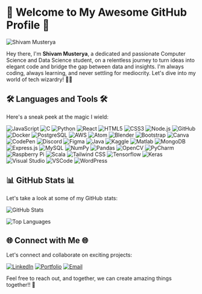 # 🚀 Welcome to My Awesome GitHub Profile 🚀

![Shivam Musterya](https://gifdb.com/images/high/animated-man-computer-coding-nae6mec378lsg1i3.gif)

Hey there, I'm **Shivam Musterya**, a dedicated and passionate Computer Science and Data Science student, on a relentless journey to turn ideas into elegant code and bridge the gap between data and insights. I'm always coding, always learning, and never settling for mediocrity. Let's dive into my world of tech wizardry! 👨‍💻

## 🛠️ Languages and Tools 🛠️

Here's a sneak peek at the magic I wield:

![JavaScript](https://img.shields.io/badge/JavaScript-ES6-blue?logo=javascript)
![C](https://img.shields.io/badge/C-A8B9CC?style=flat-square&logo=c&logoColor=ffffff)
![Python](https://img.shields.io/badge/Python-3776AB?style=flat-square&logo=python&logoColor=ffffff)
![React](https://img.shields.io/badge/React-61DAFB?style=flat-square&logo=react&logoColor=000000)
![HTML5](https://img.shields.io/badge/HTML5-E44D27?style=flat-square&logo=html5&logoColor=ffffff)
![CSS3](https://img.shields.io/badge/CSS3-1572B6?style=flat-square&logo=css3)
![Node.js](https://img.shields.io/badge/Node.js-339933?style=flat-square&logo=node.js&logoColor=ffffff)
![GitHub](https://img.shields.io/badge/GitHub-181717?style=flat-square&logo=github)
![Docker](https://img.shields.io/badge/Docker-2496ED?style=flat-square&logo=docker&logoColor=ffffff)
![PostgreSQL](https://img.shields.io/badge/PostgreSQL-336791?style=flat-square&logo=postgresql&logoColor=ffffff)
![AWS](https://img.shields.io/badge/AWS-232F3E?style=flat-square&logo=amazon-aws)
![Atom](https://img.shields.io/badge/Atom-66595C?style=flat-square&logo=atom)
![Blender](https://img.shields.io/badge/Blender-F5792A?style=flat-square&logo=blender)
![Bootstrap](https://img.shields.io/badge/Bootstrap-7952B3?style=flat-square&logo=bootstrap)
![Canva](https://img.shields.io/badge/Canva-00C4CC?style=flat-square&logo=canva)
![CodePen](https://img.shields.io/badge/CodePen-000000?style=flat-square&logo=codepen)
![Discord](https://img.shields.io/badge/Discord-5865F2?style=flat-square&logo=discord)
![Figma](https://img.shields.io/badge/Figma-F24E1E?style=flat-square&logo=figma)
![Java](https://img.shields.io/badge/Java-007396?style=flat-square&logo=java)
![Kaggle](https://img.shields.io/badge/Kaggle-20BEFF?style=flat-square&logo=kaggle)
![Matlab](https://img.shields.io/badge/Matlab-0076A8?style=flat-square&logo=mathworks)
![MongoDB](https://img.shields.io/badge/MongoDB-47A248?style=flat-square&logo=mongodb)
![Express.js](https://img.shields.io/badge/Express.js-000000?style=flat-square&logo=express)
![MySQL](https://img.shields.io/badge/MySQL-4479A1?style=flat-square&logo=mysql)
![NumPy](https://img.shields.io/badge/NumPy-013243?style=flat-square&logo=numpy)
![Pandas](https://img.shields.io/badge/Pandas-150458?style=flat-square&logo=pandas)
![OpenCV](https://img.shields.io/badge/OpenCV-5C3EE8?style=flat-square&logo=opencv)
![PyCharm](https://img.shields.io/badge/PyCharm-000000?style=flat-square&logo=pycharm)
![Raspberry Pi](https://img.shields.io/badge/Raspberry%20Pi-C51A4A?style=flat-square&logo=raspberry-pi)
![Scala](https://img.shields.io/badge/Scala-DC322F?style=flat-square&logo=scala)
![Tailwind CSS](https://img.shields.io/badge/Tailwind%20CSS-38B2AC?style=flat-square&logo=tailwind-css)
![Tensorflow](https://img.shields.io/badge/Tensorflow-FF6F00?style=flat-square&logo=tensorflow)
![Keras](https://img.shields.io/badge/Keras-D00000?style=flat-square&logo=keras)
![Visual Studio](https://img.shields.io/badge/Visual%20Studio-5C2D91?style=flat-square&logo=visual-studio)
![VSCode](https://img.shields.io/badge/VSCode-007ACC?style=flat-square&logo=visual-studio-code)
![WordPress](https://img.shields.io/badge/WordPress-21759B?style=flat-square&logo=wordpress)

## 📊 GitHub Stats 📊

Let's take a look at some of my GitHub stats:

![GitHub Stats](https://github-readme-stats.vercel.app/api?username=musteryasm&show_icons=true&count_private=true&theme=dark)

![Top Languages](https://github-readme-stats.vercel.app/api/top-langs/?username=musteryasm&layout=compact&theme=dark)

## 🌐 Connect with Me 🌐

Let's connect and collaborate on exciting projects:

[![LinkedIn](https://img.shields.io/badge/LinkedIn-0077B5?style=flat-square&logo=linkedin)](https://www.linkedin.com/in/shivam-musterya-30a101264/)
[![Portfolio](https://img.shields.io/badge/Portfolio-000000?style=flat-square)](https://your-portfolio-website.com)
[![Email](https://img.shields.io/badge/Email-D14836?style=flat-square)](mailto:your-email@example.com)

Feel free to reach out, and together, we can create amazing things together!! 🚀
